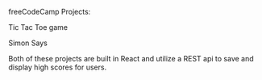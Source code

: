 freeCodeCamp Projects:

Tic Tac Toe game

Simon Says

Both of these projects are built in React and utilize a REST api to save and display high scores for users.
